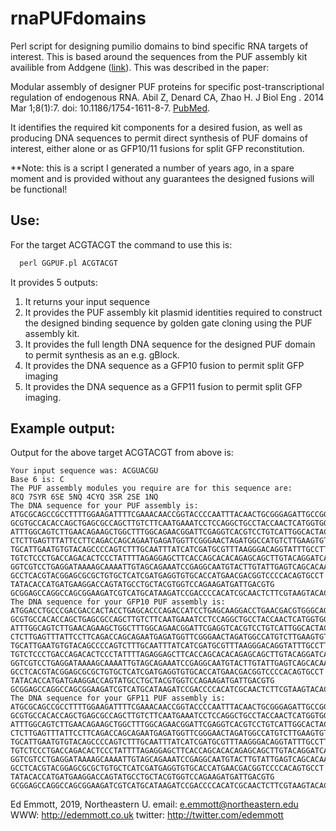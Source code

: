 # rnaPUFdomains
Perl script for designing pumilio domains to bind specific RNA targets of interest. This is based around the sequences from the PUF assembly kit availible from Addgene ([link](https://www.addgene.org/kits/puf-assembly-kit/)). This was described in the paper:

Modular assembly of designer PUF proteins for specific post-transcriptional regulation of endogenous RNA. Abil Z, Denard CA, Zhao H. J Biol Eng . 2014 Mar 1;8(1):7. doi: 10.1186/1754-1611-8-7. [PubMed](https://www.ncbi.nlm.nih.gov/pubmed/24581042).

It identifies the required kit components for a desired fusion, as well as producing DNA sequences to permit direct synthesis of PUF domains of interest, either alone or as GFP10/11 fusions for split GFP reconstitution.

**Note: this is a script I generated a number of years ago, in a spare moment and is provided without any guarantees the designed fusions will be functional!

## Use:
For the target ACGTACGT the command to use this is:
```perl
  perl GGPUF.pl ACGTACGT
```

It provides 5 outputs:
1. It returns your input sequence
2. It provides the PUF assembly kit plasmid identities required to construct the designed binding sequence by golden gate cloning using the PUF assembly kit.
3. It provides the full length DNA sequence for the designed PUF domain to permit synthesis as an e.g. gBlock.
4. It provides the DNA sequence as a GFP10 fusion to permit split GFP imaging
5. It provides the DNA sequence as a GFP11 fusion to permit split GFP imaging.

## Example output:
Output for the above target ACGTACGT from above is:
```
Your input sequence was: ACGUACGU
Base 6 is: C
The PUF assembly modules you require are for this sequence are:
8CQ 7SYR 6SE 5NQ 4CYQ 3SR 2SE 1NQ
The DNA sequence for your PUF assembly is: 
ATGCGCAGCCGCCTTTTGGAAGATTTTCGAAACAACCGGTACCCCAATTTACAACTGCGGGAGATTGCCGGACATATAATGGAATTTTCCCAAGACCAGCATGGGAACAGATTCATTCAGCTGAAACTGGA
GCGTGCCACACCAGCTGAGCGCCAGCTTGTCTTCAATGAAATCCTCCAGGCTGCCTACCAACTCATGGTGGATGTGTTTGGTAGTTACGTCATTGAGAAGTTCTTTGA
ATTTGGCAGTCTTGAACAGAAGCTGGCTTTGGCAGAACGGATTCGAGGTCACGTCCTGTCATTGGCACTACAGATGTATGGCTCCCGTGTTATCCGCAAAG
CTCTTGAGTTTATTCCTTCAGACCAGCAGAATGAGATGGTTCGGGAACTAGATGGCCATGTCTTGAAGTGTGTGAAAGATCAGAATGGCTGTTACGTGGTTCAGAAA
TGCATTGAATGTGTACAGCCCCAGTCTTTGCAATTTATCATCGATGCGTTTAAGGGACAGGTATTTGCCTTATCCACACATCCTTATGGCAACCGAGTGATTCAGAGAATCCTGGAGCAC
TGTCTCCCTGACCAGACACTCCCTATTTTAGAGGAGCTTCACCAGCACACAGAGCAGCTTGTACAGGATCAATATGGAAGTTATGTAATCGAACATGTACTGGAGCAC
GGTCGTCCTGAGGATAAAAGCAAAATTGTAGCAGAAATCCGAGGCAATGTACTTGTATTGAGTCAGCACAAATTTGCAAGCTATGTTGTGCGCAAGTGTGTTACTCAC
GCCTCACGTACGGAGCGCGCTGTGCTCATCGATGAGGTGTGCACCATGAACGACGGTCCCCACAGTGCCT
TATACACCATGATGAAGGACCAGTATGCCTGCTACGTGGTCCAGAAGATGATTGACGTG
GCGGAGCCAGGCCAGCGGAAGATCGTCATGCATAAGATCCGACCCCACATCGCAACTCTTCGTAAGTACACCTATGGCAAGCACATTCTGGCCAAGCTGGAGAAGTACTACATGAAGAACGGTGTTGACTTAGGGTAA
The DNA sequence for your GFP10 PUF assembly is: 
ATGGACCTGCCCGACGACCACTACCTGAGCACCCAGACCATCCTGAGCAAGGACCTGAACGACGTGGGCAGCGGCGGCGGCAGCCACATGCGCAGCCGCCTTTTGGAAGATTTTCGAAACAACCGGTACCCCAATTTACAACTGCGGGAGATTGCCGGACATATAATGGAATTTTCCCAAGACCAGCATGGGAACAGATTCATTCAGCTGAAACTGGA
GCGTGCCACACCAGCTGAGCGCCAGCTTGTCTTCAATGAAATCCTCCAGGCTGCCTACCAACTCATGGTGGATGTGTTTGGTAGTTACGTCATTGAGAAGTTCTTTGA
ATTTGGCAGTCTTGAACAGAAGCTGGCTTTGGCAGAACGGATTCGAGGTCACGTCCTGTCATTGGCACTACAGATGTATGGCTCCCGTGTTATCCGCAAAG
CTCTTGAGTTTATTCCTTCAGACCAGCAGAATGAGATGGTTCGGGAACTAGATGGCCATGTCTTGAAGTGTGTGAAAGATCAGAATGGCTGTTACGTGGTTCAGAAA
TGCATTGAATGTGTACAGCCCCAGTCTTTGCAATTTATCATCGATGCGTTTAAGGGACAGGTATTTGCCTTATCCACACATCCTTATGGCAACCGAGTGATTCAGAGAATCCTGGAGCAC
TGTCTCCCTGACCAGACACTCCCTATTTTAGAGGAGCTTCACCAGCACACAGAGCAGCTTGTACAGGATCAATATGGAAGTTATGTAATCGAACATGTACTGGAGCAC
GGTCGTCCTGAGGATAAAAGCAAAATTGTAGCAGAAATCCGAGGCAATGTACTTGTATTGAGTCAGCACAAATTTGCAAGCTATGTTGTGCGCAAGTGTGTTACTCAC
GCCTCACGTACGGAGCGCGCTGTGCTCATCGATGAGGTGTGCACCATGAACGACGGTCCCCACAGTGCCT
TATACACCATGATGAAGGACCAGTATGCCTGCTACGTGGTCCAGAAGATGATTGACGTG
GCGGAGCCAGGCCAGCGGAAGATCGTCATGCATAAGATCCGACCCCACATCGCAACTCTTCGTAAGTACACCTATGGCAAGCACATTCTGGCCAAGCTGGAGAAGTACTACATGAAGAACGGTGTTGACTTAGGGTAA
The DNA sequence for your GFP11 PUF assembly is: 
ATGCGCAGCCGCCTTTTGGAAGATTTTCGAAACAACCGGTACCCCAATTTACAACTGCGGGAGATTGCCGGACATATAATGGAATTTTCCCAAGACCAGCATGGGAACAGATTCATTCAGCTGAAACTGGA
GCGTGCCACACCAGCTGAGCGCCAGCTTGTCTTCAATGAAATCCTCCAGGCTGCCTACCAACTCATGGTGGATGTGTTTGGTAGTTACGTCATTGAGAAGTTCTTTGA
ATTTGGCAGTCTTGAACAGAAGCTGGCTTTGGCAGAACGGATTCGAGGTCACGTCCTGTCATTGGCACTACAGATGTATGGCTCCCGTGTTATCCGCAAAG
CTCTTGAGTTTATTCCTTCAGACCAGCAGAATGAGATGGTTCGGGAACTAGATGGCCATGTCTTGAAGTGTGTGAAAGATCAGAATGGCTGTTACGTGGTTCAGAAA
TGCATTGAATGTGTACAGCCCCAGTCTTTGCAATTTATCATCGATGCGTTTAAGGGACAGGTATTTGCCTTATCCACACATCCTTATGGCAACCGAGTGATTCAGAGAATCCTGGAGCAC
TGTCTCCCTGACCAGACACTCCCTATTTTAGAGGAGCTTCACCAGCACACAGAGCAGCTTGTACAGGATCAATATGGAAGTTATGTAATCGAACATGTACTGGAGCAC
GGTCGTCCTGAGGATAAAAGCAAAATTGTAGCAGAAATCCGAGGCAATGTACTTGTATTGAGTCAGCACAAATTTGCAAGCTATGTTGTGCGCAAGTGTGTTACTCAC
GCCTCACGTACGGAGCGCGCTGTGCTCATCGATGAGGTGTGCACCATGAACGACGGTCCCCACAGTGCCT
TATACACCATGATGAAGGACCAGTATGCCTGCTACGTGGTCCAGAAGATGATTGACGTG
GCGGAGCCAGGCCAGCGGAAGATCGTCATGCATAAGATCCGACCCCACATCGCAACTCTTCGTAAGTACACCTATGGCAAGCACATTCTGGCCAAGCTGGAGAAGTACTACATGAAGAACGGTGTTGACTTAGGGGGCAGCGGCGGCGGCAGCGGCGGCGGCAGCGAGAAGAGAGACCACATGGTGCTGCTGGAGTACGTGACCGCCGCCGGCATCACCGACGCCAGCTAA
```


Ed Emmott, 2019, Northeastern U.
email: e.emmott@northeastern.edu
WWW: http://edemmott.co.uk
twitter: http://twitter.com/edemmott
